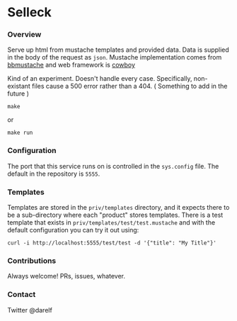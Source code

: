 # Selleck

### Overview

Serve up html from mustache templates and provided data. Data is supplied in the
body of the request as `json`. Mustache implementation comes from
[bbmustache](https://github.com/soranoba/bbmustache) and web framework is
[cowboy](https://ninenines.eu/)

Kind of an experiment. Doesn't handle every case. Specifically, non-existant files
cause a 500 error rather than a 404. ( Something to add in the future )

    make

or

    make run

### Configuration

The port that this service runs on is controlled in the `sys.config` file.
The default in the repository is `5555`.

### Templates

Templates are stored in the `priv/templates` directory, and it expects there
to be a sub-directory where each "product" stores templates. There is a test
template that exists in `priv/templates/test/test.mustache` and with the
default configuration you can try it out using:

    curl -i http://localhost:5555/test/test -d '{"title": "My Title"}'

### Contributions

Always welcome! PRs, issues, whatever.

### Contact

Twitter @darelf
